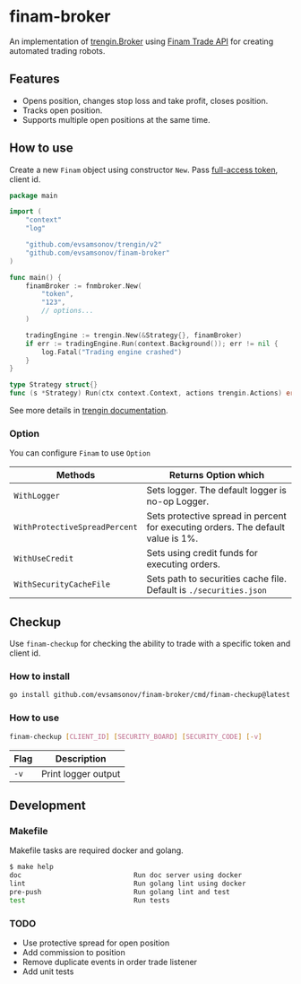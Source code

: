 # finam-broker

An implementation of [trengin.Broker](http://github.com/evsamsonov/trengin) using [Finam Trade API](https://finamweb.github.io/trade-api-docs/) 
for creating automated trading robots. 

## Features
- Opens position, changes stop loss and take profit, closes position.
- Tracks open position.
- Supports multiple open positions at the same time.

## How to use

Create a new `Finam` object using constructor `New`. Pass [full-access token](https://finamweb.github.io/trade-api-docs/tokens),
client id. 

```go
package main

import (
	"context"
	"log"

	"github.com/evsamsonov/trengin/v2"
	"github.com/evsamsonov/finam-broker"
)

func main() {
	finamBroker := fnmbroker.New(
		"token",
		"123",
		// options...
	)

	tradingEngine := trengin.New(&Strategy{}, finamBroker)
	if err := tradingEngine.Run(context.Background()); err != nil {
		log.Fatal("Trading engine crashed")
	}
}

type Strategy struct{}
func (s *Strategy) Run(ctx context.Context, actions trengin.Actions) error { panic("implement me") }
```

See more details in [trengin documentation](http://github.com/evsamsonov/trengin).

### Option

You can configure `Finam` to use `Option`

| Methods                       | Returns Option which                                                             |
|-------------------------------|----------------------------------------------------------------------------------|
| `WithLogger`                  | Sets logger. The default logger is no-op Logger.                                 |
| `WithProtectiveSpreadPercent` | Sets protective spread in percent for executing orders. The default value is 1%. |
| `WithUseCredit`               | Sets using credit funds for executing orders.                                    |
| `WithSecurityCacheFile`       | Sets path to securities cache file. Default is `./securities.json`               |

## Checkup

Use `finam-checkup` for checking the ability to trade with a specific token and client id. 

### How to install

```bash
go install github.com/evsamsonov/finam-broker/cmd/finam-checkup@latest
```

### How to use 

```bash
finam-checkup [CLIENT_ID] [SECURITY_BOARD] [SECURITY_CODE] [-v]
 ```

| Flag | Description         |
|------|---------------------|
| `-v` | Print logger output |

## Development

### Makefile 

Makefile tasks are required docker and golang.

```bash
$ make help    
doc                            Run doc server using docker
lint                           Run golang lint using docker
pre-push                       Run golang lint and test
test                           Run tests
```

### TODO 

- Use protective spread for open position
- Add commission to position
- Remove duplicate events in order trade listener 
- Add unit tests
